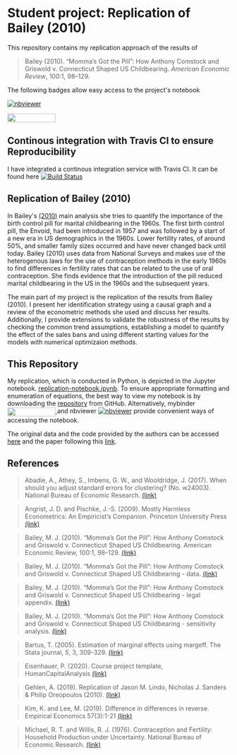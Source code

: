 # Student project: Replication of Bailey (2010)

This repository contains my replication approach of the results of 
> Bailey (2010). “Momma’s Got the Pill”: How Anthony Comstock and Griswold v. Connecticut Shaped US Childbearing. *American Economic Review*, 100:1, 98–129.

The following badges allow easy access to the project's notebook

[![nbviewer](https://camo.githubusercontent.com/bfeb5472ee3df9b7c63ea3b260dc0c679be90b97/68747470733a2f2f696d672e736869656c64732e696f2f62616467652f72656e6465722d6e627669657765722d6f72616e67652e7376673f636f6c6f72423d66333736323626636f6c6f72413d346434643464)](https://nbviewer.jupyter.org/github/HumanCapitalAnalysis/microeconometrics-course-project-manuhuth/blob/master/replication-notebook.ipynb)

<a href="https://mybinder.org/v2/gh/HumanCapitalAnalysis/microeconometrics-course-project-manuhuth/master?filepath=replication-notebook.ipynb"
    target="_parent">
    <img align="center"
       src="https://mybinder.org/badge_logo.svg"
       width="109" height="20">
</a>

## Continous integration with Travis CI to ensure Reproducibility
I have integrated a continous integration service with Travis CI. It can be found here [![Build Status](https://travis-ci.org/HumanCapitalAnalysis/microeconometrics-course-project-manuhuth.svg?branch=master)](https://travis-ci.org/HumanCapitalAnalysis/microeconometrics-course-project-manuhuth)

## Replication of Bailey (2010)
In Bailey's [(2010)](https://pubs.aeaweb.org/doi/pdfplus/10.1257/aer.100.1.98) main analysis she tries to quantify the importance of the birth control pill for marital childbearing in the 1960s. The first birth control pill, the Envoid, had been introduced in 1957 and was followed by a start of a new era in US demographics in the 1960s. Lower fertility rates, of around 50\%, and smaller family sizes occurred and have never changed back until today. Bailey (2010) uses data from National Surveys and makes use of the heterogenous laws for the use of contraception methods in the early 1960s to find differences in fertility rates that can be related to the use of oral contraception. She finds evidence that the introduction of the pill reduced marital childbearing in the US in the 1960s and the subsequent years.

The main part of my project is the replication of the results from Bailey (2010). I present her identification strategy using a causal graph and a review of the econometric methods she used and discuss her results. Additionally, I provide extensions to validate the robustness of the results by checking the common trend assumptions, establishing a model to quantify the effect of the sales bans and using different starting values for the models with numerical optimizaion methods.  


## This Repository
My replication, which is conducted in Python, is depicted in the Jupyter notebook. [replication-notebook.ipynb](https://github.com/HumanCapitalAnalysis/microeconometrics-course-project-manuhuth/blob/master/replication-notebook.ipynb). To ensure appropriate formatting and enumeration of equations, the best way to view my notebook is by downloading the [repository](https://github.com/HumanCapitalAnalysis/microeconometrics-course-project-manuhuth) from GitHub. Alternatively, mybinder <a href="https://mybinder.org/v2/gh/HumanCapitalAnalysis/microeconometrics-course-project-manuhuth/master?filepath=replication-notebook.ipynb"
    target="_parent">
    <img align="center"
       src="https://mybinder.org/badge_logo.svg"
       width="109" height="20">
</a> and nbviewer [![nbviewer](https://camo.githubusercontent.com/bfeb5472ee3df9b7c63ea3b260dc0c679be90b97/68747470733a2f2f696d672e736869656c64732e696f2f62616467652f72656e6465722d6e627669657765722d6f72616e67652e7376673f636f6c6f72423d66333736323626636f6c6f72413d346434643464)](https://nbviewer.jupyter.org/github/HumanCapitalAnalysis/microeconometrics-course-project-manuhuth/blob/master/replication-notebook.ipynb) provide convenient ways of accessing the notebook. 

The original data and the code provided by the authors can be accessed [here](https://www.openicpsr.org/openicpsr/project/112340/version/V1/view) and the paper following this [link](https://pubs.aeaweb.org/doi/pdfplus/10.1257/aer.100.1.98).

## References
> Abadie, A., Athey, S., Imbens, G. W., and Wooldridge, J. (2017). When should you adjust standard errors for clustering? (No. w24003). National Bureau of Economic Research. [(link)](https://economics.mit.edu/files/13927)

> Angrist, J. D. and Pischke, J.-S. (2009). Mostly Harmless Econometrics: An Empiricist’s Companion.  Princeton University Press 
[(link)](https://www.researchgate.net/publication/51992844_Mostly_Harmless_Econometrics_An_Empiricist%27s_Companion)

> Bailey, M. J. (2010).  “Momma’s Got the Pill”: How Anthony Comstock and Griswold v. Connecticut Shaped US Childbearing. American Economic Review, 100:1, 98–129. [(link)](https://pubs.aeaweb.org/doi/pdfplus/10.1257/aer.100.1.98)

> Bailey, M. J. (2010).  “Momma’s Got the Pill”: How Anthony Comstock and Griswold v. Connecticut Shaped US Childbearing - data. [(link)](https://www.openicpsr.org/openicpsr/project/112340/version/V1/view)

> Bailey, M. J. (2010).  “Momma’s Got the Pill”: How Anthony Comstock and Griswold v. Connecticut Shaped US Childbearing - legal appendix. [(link)](http://www-personal.umich.edu/~baileymj/Bailey_Griswold_Legal_Appendix.pdf)

> Bailey, M. J. (2010).  “Momma’s Got the Pill”: How Anthony Comstock and Griswold v. Connecticut Shaped US Childbearing - sensitivity analysis. [(link)](http://www-personal.umich.edu/~baileymj/Bailey_Griswold_Sensitivity_Appendix.pdf)

> Bartus, T. (2005). Estimation of marginal effects using margeff. The Stata journal, *5*, 3, 309-329. [(link)](https://journals.sagepub.com/doi/pdf/10.1177/1536867X0500500303)

> Eisenhauer, P. (2020). Course project template, HumanCapitalAnalysis [(link)](https://github.com/HumanCapitalAnalysis/template-course-project.)

> Gehlen, A. (2019). Replication of Jason M. Lindo, Nicholas J. Sanders & Philip Oreopoulos (2010). [(link)](https://github.com/amageh/replication-performance-standards/blob/master/replication-notebook.ipynb)

> Kim, K. and Lee, M. (2019). Difference in differences in reverse. Empirical Economics 57(3):1-21 [(link)](https://www.researchgate.net/publication/325570354_Difference_in_differences_in_reverse)

> Michael, R. T. and Willis, R. J. (1976). Contraception and Fertility: Household Production under Uncertainty. National Bureau of Economic Research. [(link)](https://www.nber.org/chapters/c3960.pdf) 
